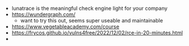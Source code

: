 - lunatrace is the meaningful check engine light for your company
- https://wundergraph.com/
	- want to try this out, seems super useable and maintainable
- https://www.vegetableacademy.com/course
- https://frycos.github.io/vulns4free/2022/12/02/rce-in-20-minutes.html
-